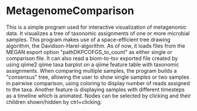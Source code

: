 # MetagenomeComparison

This is a simple program used for interactive visualization of metagenomic data. It visualizes a tree of taxonomic assignments of one or more microbial samples.
This program makes use of a space-efficient tree drawing algorithm, the Davidson-Harel-algorithm.
As of now, it loads files from the MEGAN export option "pathDKPCOFGS_to_count" as either single or comparison file.
It can also read a biom-to-tsv exported file created by using qiime2 qiime taxa barplot on a qiime feature table with taxonomic assignments.
When comparing multiple samples, the program builds a "consensus" tree, allowing the user to show single samples or two samples in pairwise comparison, using coloring to display number of reads assigned to the taxa.
Another feature is displaying samples with different timesteps as a timeline which is animated.
Nodes can be selected by clicking and their children shown/hidden by ctrl+clicking.
